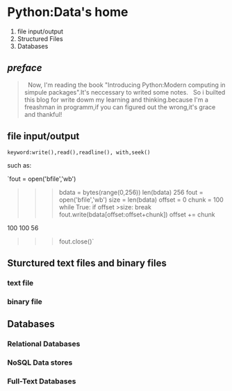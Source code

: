 # Python:Data's home #
 1. file input/output
 2. Structured Files
 3. Databases
 
## *preface* ##

>   Now, I'm reading the book "Introducing Python:Modern computing in simpule packages".It's neccessary to writed some notes.
    So i builted this blog for write dowm my learning and thinking.because I'm a freashman in programm,if you can figured out 
    the wrong,it's grace and thankful!

## file input/output ##
    keyword:write(),read(),readline(), with,seek()
    
such as:

`fout = open('bfile','wb')
>>> bdata = bytes(range(0,256))
>>> len(bdata)
256
>>> fout = open('bfile','wb')
>>> size = len(bdata)
>>> offset = 0
>>> chunk = 100
>>> while True:
   if offset >size:
     break
   fout.write(bdata[offset:offset+chunk])
   offset += chunk

	
100
100
56
>>> fout.close()`
## Sturctured text files and binary files ##
### text file ###
### binary file ###

## Databases ##
### Relational Databases ###
### NoSQL Data stores ###
### Full-Text Databases ###

